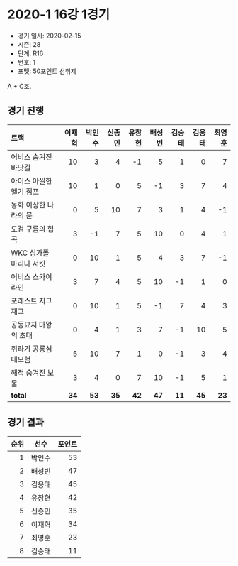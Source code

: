 # 2020-1 16강 1경기

- 경기 일시: 2020-02-15
- 시즌: 28
- 단계: R16
- 번호: 1
- 포맷: 50포인트 선취제



A + C조.

## 경기 진행

| 트랙 | 이재혁 | 박인수 | 신종민 | 유창현 | 배성빈 | 김승태 | 김응태 | 최영훈 |
|:---|---:|---:|---:|---:|---:|---:|---:|---:|
| 어비스 숨겨진 바닷길 | 10 | 3 | 4 | -1 | 5 | 1 | 0 | 7 |
| 아이스 아찔한 헬기 점프 | 10 | 1 | 0 | 5 | -1 | 3 | 7 | 4 |
| 동화 이상한 나라의 문 | 0 | 5 | 10 | 7 | 3 | 1 | 4 | -1 |
| 도검 구름의 협곡 | 3 | -1 | 7 | 5 | 10 | 0 | 4 | 1 |
| WKC 싱가폴 마리나 서킷 | 0 | 10 | 1 | 5 | 4 | 3 | 7 | -1 |
| 어비스 스카이라인 | 3 | 7 | 4 | 5 | 10 | -1 | 1 | 0 |
| 포레스트 지그재그 | 0 | 10 | 1 | 5 | -1 | 7 | 4 | 3 |
| 공동묘지 마왕의 초대 | 0 | 4 | 1 | 3 | 7 | -1 | 10 | 5 |
| 쥐라기 공룡섬 대모험 | 5 | 10 | 7 | 1 | 0 | -1 | 3 | 4 |
| 해적 숨겨진 보물 | 3 | 4 | 0 | 7 | 10 | -1 | 5 | 1 |
| __total__ | __34__ | __53__ | __35__ | __42__ | __47__ | __11__ | __45__ | __23__ |




## 경기 결과

| 순위 | 선수 | 포인트 |
|---:|:---:|---:|
| 1 | 박인수 | 53 |
| 2 | 배성빈 | 47 |
| 3 | 김응태 | 45 |
| 4 | 유창현 | 42 |
| 5 | 신종민 | 35 |
| 6 | 이재혁 | 34 |
| 7 | 최영훈 | 23 |
| 8 | 김승태 | 11 |

